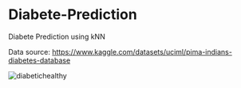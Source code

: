 # Diabete-Prediction
Diabete Prediction using kNN

Data source: https://www.kaggle.com/datasets/uciml/pima-indians-diabetes-database


![diabetichealthy](https://github.com/DevHunterYZ/Diabete-Prediction/assets/32465888/eb19e9da-8c31-4458-bc97-665aa10e17b3)
